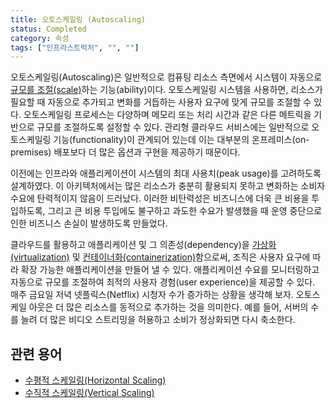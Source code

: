 ```yaml
---
title: 오토스케일링 (Autoscaling)
status: Completed
category: 속성
tags: ["인프라스트럭처", "", ""]
---
```


오토스케일링(Autoscaling)은 일반적으로 컴퓨팅 리소스 측면에서 시스템이 자동으로 [규모를 조절(scale)](/scalability/)하는 기능(ability)이다.
오토스케일링 시스템을 사용하면, 리소스가 필요할 때 자동으로 추가되고 변화를 거듭하는 사용자 요구에 맞게 규모를 조절할 수 있다.
오토스케일링 프로세스는 다양하며 메모리 또는 처리 시간과 같은 다른 메트릭을 기반으로 규모를 조절하도록 설정할 수 있다.
관리형 클라우드 서비스에는 일반적으로 오토스케일링 기능(functionality)이 관계되어 있는데 
이는 대부분의 온프레미스(on-premises) 배포보다 더 많은 옵션과 구현을 제공하기 때문이다.

이전에는 인프라와 애플리케이션이 시스템의 최대 사용치(peak usage)를 고려하도록 설계하였다.
이 아키텍처에서는 많은 리소스가 충분히 활용되지 못하고 변화하는 소비자 수요에 탄력적이지 않음이 드러났다.
이러한 비탄력성은 비즈니스에 더욱 큰 비용을 투입하도록, 그리고 큰 비용 투입에도 불구하고 과도한 수요가 발생했을 때 
운영 중단으로 인한 비즈니스 손실이 발생하도록 만들었다.

클라우드를 활용하고 애플리케이션 및 그 의존성(dependency)을 [가상화(virtualization)](/virtualization/) 및 [컨테이너화(containerization)](/containerization/)함으로써, 조직은 사용자 요구에 따라 확장 가능한 애플리케이션을 만들어 낼 수 있다. 
애플리케이션 수요를 모니터링하고 자동으로 규모를 조절하여 최적의 사용자 경험(user experience)을 제공할 수 있다.
매주 금요일 저녁 넷플릭스(Netflix) 시청자 수가 증가하는 상황을 생각해 보자.
오토스케일 아웃은 더 많은 리소스를 동적으로 추가하는 것을 의미한다. 예를 들어, 서버의 수를 늘려 더 많은 비디오 스트리밍을 허용하고 소비가 정상화되면 다시 축소한다.

## 관련 용어

* [수평적 스케일링(Horizontal Scaling)](/horizontal-scaling/)
* [수직적 스케일링(Vertical Scaling)](/vertical-scaling/)

